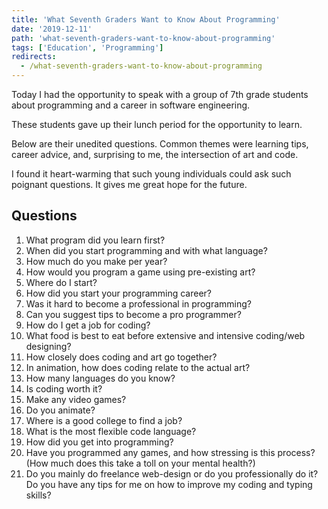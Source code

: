 ```yaml
---
title: 'What Seventh Graders Want to Know About Programming'
date: '2019-12-11'
path: 'what-seventh-graders-want-to-know-about-programming'
tags: ['Education', 'Programming']
redirects:
  - /what-seventh-graders-want-to-know-about-programming
---
```


Today I had the opportunity to speak with a group of 7th grade students about programming and a career in software engineering.

These students gave up their lunch period for the opportunity to learn.

Below are their unedited questions. Common themes were learning tips, career advice, and, surprising to me, the intersection of art and code.

I found it heart-warming that such young individuals could ask such poignant questions. It gives me great hope for the future.

## Questions

1. What program did you learn first?
2. When did you start programming and with what language?
3. How much do you make per year?
4. How would you program a game using pre-existing art?
5. Where do I start?
6. How did you start your programming career?
7. Was it hard to become a professional in programming?
8. Can you suggest tips to become a pro programmer?
9. How do I get a job for coding?
10. What food is best to eat before extensive and intensive coding/web designing?
11. How closely does coding and art go together?
12. In animation, how does coding relate to the actual art?
13. How many languages do you know?
14. Is coding worth it?
15. Make any video games?
16. Do you animate?
17. Where is a good college to find a job?
18. What is the most flexible code language?
19. How did you get into programming?
20. Have you programmed any games, and how stressing is this process? (How much does this take a toll on your mental health?)
21. Do you mainly do freelance web-design or do you professionally do it?
    Do you have any tips for me on how to improve my coding and typing skills?
